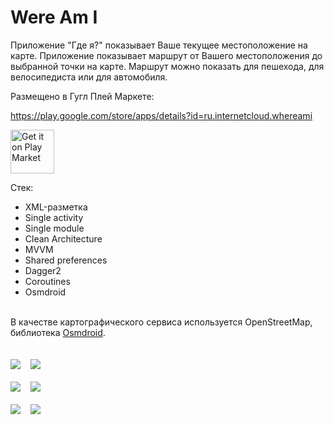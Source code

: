 # Were Am I

Приложение "Где я?" показывает Ваше текущее местоположение на карте.
Приложение показывает маршрут от Вашего местоположения до выбранной точки на карте.
Маршрут можно показать для пешехода, для велосипедиста или для автомобиля.

Размещено в Гугл Плей Маркете:

https://play.google.com/store/apps/details?id=ru.internetcloud.whereami

<a href="https://play.google.com/store/apps/details?id=ru.internetcloud.whereami">
<img src="/screenshots/GooglePlay.png" alt="Get it on Play Market" height="70"></a>

Стек:
- XML-разметка
- Single activity
- Single module
- Clean Architecture
- MVVM
- Shared preferences
- Dagger2
- Coroutines
- Osmdroid

<br/>
В качестве картографического сервиса используется OpenStreetMap, библиотека <a href="https://github.com/osmdroid/osmdroid">Osmdroid</a>.<br/>
<br/>
<br/>

<kbd>
  <img src="/screenshots/Splashscreen.png"> 
</kbd>
&#160;
<kbd>
  <img src="/screenshots/BogginiPark.png"> 
</kbd>

<br/>
<br/>

<kbd>
  <img src="/screenshots/Address.png"> 
</kbd>
&#160;
<kbd>
  <img src="/screenshots/Foot.png"> 
</kbd>

<br/>
<br/>

<kbd>
  <img src="/screenshots/Bike.png"> 
</kbd>
&#160;
<kbd>
  <img src="/screenshots/Car.png"> 
</kbd>

<br/>
<br/>

